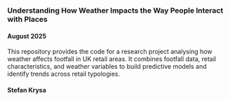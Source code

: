 ### Understanding How Weather Impacts the Way People Interact with Places
#### August 2025

This repository provides the code for a research project analysing how weather affects footfall in UK retail areas. It combines footfall data, retail characteristics, and weather variables to build predictive models and identify trends across retail typologies.

#### Stefan Krysa

